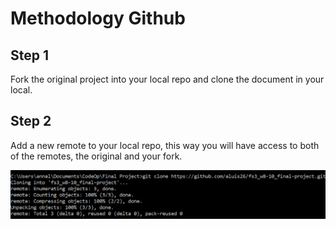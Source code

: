 # Methodology Github

## Step 1

Fork the original project into your local repo and clone the document in your local.

## Step 2

Add a new remote to your local repo, this way you will have access to both of the remotes, the original and your fork.

![gitclone](./images/images-readme-github/git-clone.PNG)


